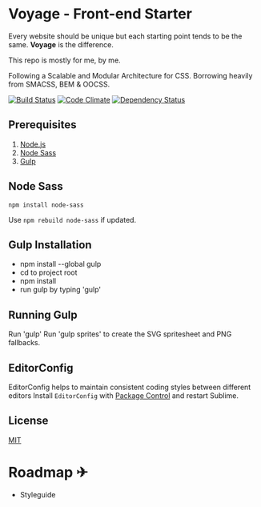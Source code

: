 # Voyage - Front-end Starter

Every website should be unique but each starting point tends to be the same. **Voyage** is the difference.

This repo is mostly for me, by me.

Following a Scalable and Modular Architecture for CSS.
Borrowing heavily from SMACSS, BEM & OOCSS.

[![Build Status](https://travis-ci.org/emilyjaneyoung/voyage.svg)](https://travis-ci.org/emilyjaneyoung/voyage)
[![Code Climate](https://codeclimate.com/github/emilyjaneyoung/voyage/badges/gpa.svg)](https://codeclimate.com/github/emilyjaneyoung/voyage)
[![Dependency Status](https://david-dm.org/emilyjaneyoung/voyage.svg)](https://david-dm.org/emilyjaneyoung/voyage)

## Prerequisites

1. [Node.js](http://nodejs.org/)
2. [Node Sass](https://www.npmjs.com/package/node-sass)
3. [Gulp](http://gulpjs.com/)

## Node Sass

`npm install node-sass`

Use `npm rebuild node-sass` if updated.

## Gulp Installation

* npm install --global gulp
* cd to project root
* npm install
* run gulp by typing 'gulp'

## Running Gulp

Run 'gulp'
Run 'gulp sprites' to create the SVG spritesheet and PNG fallbacks.

## EditorConfig

EditorConfig helps to maintain consistent coding styles between different editors
Install `EditorConfig` with [Package Control](https://sublime.wbond.net) and restart Sublime.

## License

[MIT](http://opensource.org/licenses/MIT)

# Roadmap ✈

+ Styleguide
